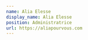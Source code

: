 ```yaml
---
name: Alia Elesse
display_name: Alia Elesse
position: Administratrice
url: https://aliapourvous.com
---
```

